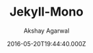 ---
title: Jekyll-Mono
github: 'https://github.com/AkshayAgarwal007/Jekyll-Mono'
demo: 'http://akshayagarwal007.github.io/Jekyll-Mono'
author: Akshay Agarwal
ssg:
  - Jekyll
cms:
  - No Cms
date: 2016-05-20T19:44:40.000Z
github_branch: master
description: >-
  :red_circle: Jekyll-Mono :large_blue_circle: is a simple and elegant GitHub
  Profile cum Blog theme
stale: true
---